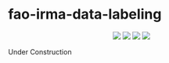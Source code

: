# fao-irma-data-labeling

<div align="center">
<img src="https://img.shields.io/badge/Status-DEV-green">
<img src="https://img.shields.io/badge/python-3.12.9+-blue">
<img src="https://img.shields.io/badge/javascript-gray">
<img src="https://img.shields.io/badge/browsers-Safari/Chrome-blue">
</div>

Under Construction